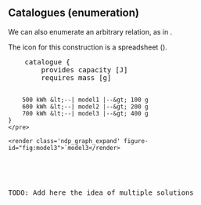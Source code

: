 ## Catalogues (enumeration)

We can also enumerate an arbitrary relation, as in
[](#code:model3).

The icon for this construction is a spreadsheet ([](#fig:model3)).

<col2>
    <pre class='mcdp' id='model3' figure-id="code:model3">
    catalogue {
        provides capacity [J]
        requires mass [g]

        500 kWh &lt;--| model1 |--&gt; 100 g
        600 kWh &lt;--| model2 |--&gt; 200 g
        700 kWh &lt;--| model3 |--&gt; 400 g
    }
    </pre>

    <render class='ndp_graph_expand' figure-id="fig:model3">`model3</render>

</col2>


TODO: Add here the idea of multiple solutions
